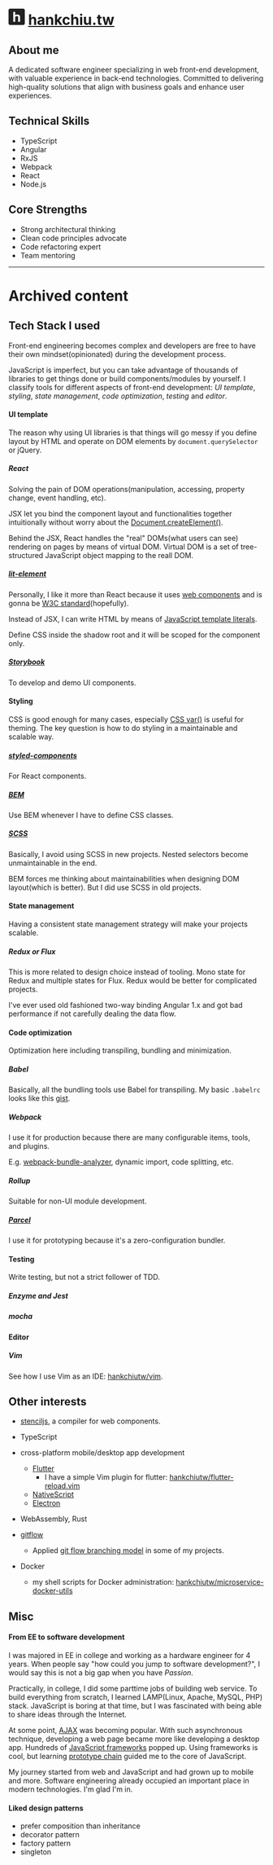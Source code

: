 # <img src="/public/favicon-32x32.png" alt="hankchiu.tw"> <a href="//hankchiu.tw">hankchiu.tw</a>

## About me

A dedicated software engineer specializing in web front-end development, with valuable experience in back-end technologies. Committed to delivering high-quality solutions that align with business goals and enhance user experiences.

## Technical Skills
- TypeScript
- Angular
- RxJS
- Webpack
- React
- Node.js

## Core Strengths
- Strong architectural thinking
- Clean code principles advocate
- Code refactoring expert
- Team mentoring

---
# Archived content

## Tech Stack I used

Front-end engineering becomes complex and developers are free to have their own mindset(opinionated) during the development process.

JavaScript is imperfect, but you can take advantage of thousands of libraries to get things done or build components/modules by yourself. I classify tools for different aspects of front-end development: _UI template_, _styling_, _state management_, _code optimization_, _testing_ and _editor_.

#### UI template

The reason why using UI libraries is that things will go messy if you define layout by HTML and operate on DOM elements by `document.querySelector` or jQuery.

##### React

Solving the pain of DOM operations(manipulation, accessing, property change, event handling, etc). 

JSX let you bind the component layout and functionalities together intuitionally without worry about the [Document.createElement()](https://developer.mozilla.org/en-US/docs/Web/API/Document/createElement).

Behind the JSX, React handles the "real" DOMs(what users can see) rendering on pages by means of virtual DOM. Virtual DOM is a set of tree-structured JavaScript object mapping to the reall DOM.

##### [lit-element](https://lit-element.polymer-project.org/guide)

Personally, I like it more than React because it uses [web components](https://www.webcomponents.org/introduction) and is gonna be [W3C standard](https://github.com/w3c/webcomponents)(hopefully).

Instead of JSX, I can write HTML by means of [JavaScript template literals](https://developer.mozilla.org/en-US/docs/Web/JavaScript/Reference/Template_literals).

Define CSS inside the shadow root and it will be scoped for the component only.

##### [Storybook](https://storybook.js.org/docs/basics/introduction/)

To develop and demo UI components.

#### Styling

CSS is good enough for many cases, especially [CSS var()](https://developer.mozilla.org/en-US/docs/Web/CSS/var) is useful for theming. The key question is how to do styling in a maintainable and scalable way.

##### [styled-components](https://www.styled-components.com/docs/basics)

For React components.

##### [BEM](http://getbem.com/introduction/)

Use BEM whenever I have to define CSS classes.

##### [SCSS](https://sass-lang.com/documentation)

Basically, I avoid using SCSS in new projects. Nested selectors become unmaintainable in the end.

BEM forces me thinking about maintainabilities when designing DOM layout(which is better). But I did use SCSS in old projects.

#### State management

Having a consistent state management strategy will make your projects scalable.

##### Redux or Flux

This is more related to design choice instead of tooling. Mono state for Redux and multiple states for Flux.
Redux would be better for complicated projects.

I've ever used old fashioned two-way binding Angular 1.x and got bad performance if not carefully dealing the data flow.

#### Code optimization

Optimization here including transpiling, bundling and minimization.

##### Babel

Basically, all the bundling tools use Babel for transpiling. My basic `.babelrc` looks like this [gist](https://gist.github.com/hankchiutw/bd35cb9ef21135fb00b8cdc5d79a47c4#file-babelrc).

##### Webpack

I use it for production because there are many configurable items, tools, and plugins. 

E.g. [webpack-bundle-analyzer](https://www.npmjs.com/package/webpack-bundle-analyzer), dynamic import, code splitting, etc.

##### Rollup

Suitable for non-UI module development.

##### [Parcel](https://parceljs.org)

I use it for prototyping because it's a zero-configuration bundler.

#### Testing

Write testing, but not a strict follower of TDD.

##### Enzyme and Jest

##### mocha

#### Editor

##### Vim

See how I use Vim as an IDE: [hankchiutw/vim](https://github.com/hankchiutw/vim).

## Other interests

- [stenciljs](https://stenciljs.com/docs/introduction/), a compiler for web components.

- TypeScript

- cross-platform mobile/desktop app development

  - [Flutter](https://flutter.dev/docs/get-started/install)
    - I have a simple Vim plugin for flutter: [hankchiutw/flutter-reload.vim](https://github.com/hankchiutw/flutter-reload.vim)
  - [NativeScript](https://www.nativescript.org/)
  - [Electron](https://electronjs.org/)

- WebAssembly, Rust

- [gitflow](https://github.com/nvie/gitflow)

  - Applied [git flow branching model](https://nvie.com/posts/a-successful-git-branching-model/) in some of my projects.

- Docker
  - my shell scripts for Docker administration: [hankchiutw/microservice-docker-utils](https://github.com/hankchiutw/microservice-docker-utils)

## Misc

#### From EE to software development

I was majored in EE in college and working as a hardware engineer for 4 years. When people say "how could you jump to software development?", I would say this is not a big gap when you have _Passion_.

Practically, in college, I did some parttime jobs of building web service. To build everything from scratch, I learned LAMP(Linux, Apache, MySQL, PHP) stack. JavaScript is boring at that time, but I was fascinated with being able to share ideas through the Internet.

At some point, [AJAX](<https://en.wikipedia.org/wiki/Ajax_(programming)>) was becoming popular. With such asynchronous technique, developing a web page became more like developing a desktop app. Hundreds of [JavaScript frameworks](https://en.wikipedia.org/wiki/List_of_Ajax_frameworks#JavaScript) popped up. Using frameworks is cool, but learning [prototype chain](https://en.wikipedia.org/wiki/List_of_Ajax_frameworks#JavaScript) guided me to the core of JavaScript.

My journey started from web and JavaScript and had grown up to mobile and more. Software engineering already occupied an important place in modern technologies. I'm glad I'm in.

#### Liked design patterns

- prefer composition than inheritance
- decorator pattern
- factory pattern
- singleton

